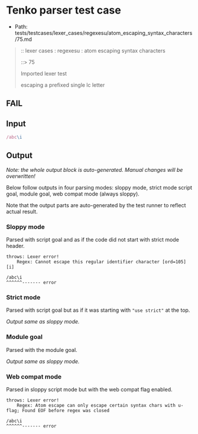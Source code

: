 # Tenko parser test case

- Path: tests/testcases/lexer_cases/regexesu/atom_escaping_syntax_characters/75.md

> :: lexer cases : regexesu : atom escaping syntax characters
>
> ::> 75
>
> Imported lexer test
>
> escaping a prefixed single lc letter

## FAIL

## Input

`````js
/abc\i
`````

## Output

_Note: the whole output block is auto-generated. Manual changes will be overwritten!_

Below follow outputs in four parsing modes: sloppy mode, strict mode script goal, module goal, web compat mode (always sloppy).

Note that the output parts are auto-generated by the test runner to reflect actual result.

### Sloppy mode

Parsed with script goal and as if the code did not start with strict mode header.

`````
throws: Lexer error!
    Regex: Cannot escape this regular identifier character [ord=105][i]

/abc\i
^^^^^^------- error
`````

### Strict mode

Parsed with script goal but as if it was starting with `"use strict"` at the top.

_Output same as sloppy mode._

### Module goal

Parsed with the module goal.

_Output same as sloppy mode._

### Web compat mode

Parsed in sloppy script mode but with the web compat flag enabled.

`````
throws: Lexer error!
    Regex: Atom escape can only escape certain syntax chars with u-flag; Found EOF before regex was closed

/abc\i
^^^^^^------- error
`````

